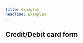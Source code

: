 ```yaml
---
title: Examples
headline: Examples
---
```


## Credit/Debit card form

<script async src="//jsfiddle.net/ka4r3ox2/19/embed/"></script>